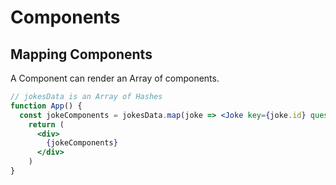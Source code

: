 # Components

## Mapping Components

A Component can render an Array of components.

```jsx
// jokesData is an Array of Hashes
function App() {
  const jokeComponents = jokesData.map(joke => <Joke key={joke.id} question={joke.question} punchLine={joke.punchLine} />) 
    return (
      <div>
        {jokeComponents}            
      </div>
    )
}
```
